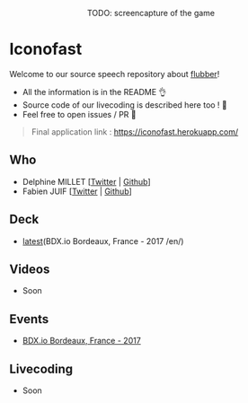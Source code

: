 <p align="center">
  TODO: screencapture of the game
</p>

# Iconofast
Welcome to our source speech repository about [flubber](https://github.com/veltman/flubber)!

 - All the information is in the README 👌
 - Source code of our livecoding is described here too ! 📖
 - Feel free to open issues / PR 🤗

> Final application link : https://iconofast.herokuapp.com/

## Who
 - Delphine MILLET [[Twitter](https://twitter.com/milletdelphine) | [Github](https://github.com/delphinemillet)]
 - Fabien JUIF [[Twitter](https://twitter.com/fabienjuif) | [Github](https://github.com/fabienjuif)]

## Deck
 - [latest](https://docs.google.com/presentation/d/16uJIRTJbvknvPyrH_nE-AmLdVBKw8hy6Rk6aAggrpYk/edit?usp=sharing)(BDX.io Bordeaux, France - 2017 /en/)

## Videos
 - Soon

## Events
 - [BDX.io Bordeaux, France - 2017](https://www.bdx.io/#/)

## Livecoding
 - Soon
